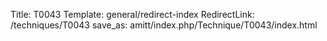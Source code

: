 Title: T0043
Template: general/redirect-index
RedirectLink: /techniques/T0043
save_as: amitt/index.php/Technique/T0043/index.html